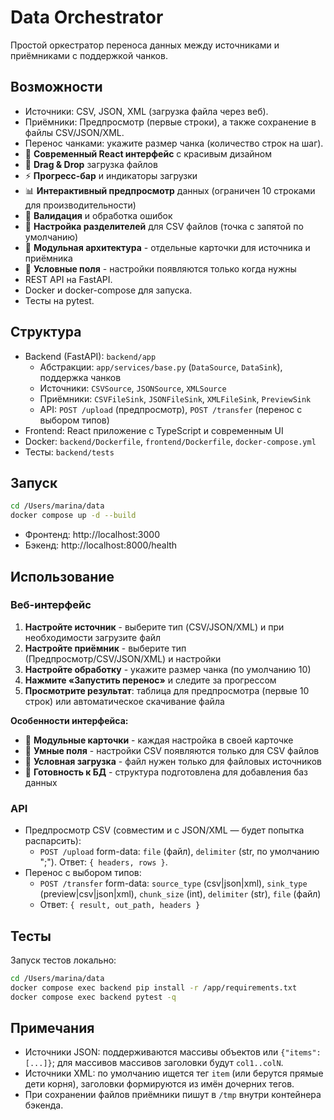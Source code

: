 # Data Orchestrator

Простой оркестратор переноса данных между источниками и приёмниками с поддержкой чанков.

## Возможности
- Источники: CSV, JSON, XML (загрузка файла через веб).
- Приёмники: Предпросмотр (первые строки), а также сохранение в файлы CSV/JSON/XML.
- Перенос чанками: укажите размер чанка (количество строк на шаг).
- 🎨 **Современный React интерфейс** с красивым дизайном
- 📁 **Drag & Drop** загрузка файлов
- ⚡ **Прогресс-бар** и индикаторы загрузки
- 📊 **Интерактивный предпросмотр** данных (ограничен 10 строками для производительности)
- 🔄 **Валидация** и обработка ошибок
- 📝 **Настройка разделителей** для CSV файлов (точка с запятой по умолчанию)
- 🎯 **Модульная архитектура** - отдельные карточки для источника и приёмника
- 🔧 **Условные поля** - настройки появляются только когда нужны
- REST API на FastAPI.
- Docker и docker-compose для запуска.
- Тесты на pytest.

## Структура
- Backend (FastAPI): `backend/app`
  - Абстракции: `app/services/base.py` (`DataSource`, `DataSink`), поддержка чанков
  - Источники: `CSVSource`, `JSONSource`, `XMLSource`
  - Приёмники: `CSVFileSink`, `JSONFileSink`, `XMLFileSink`, `PreviewSink`
  - API: `POST /upload` (предпросмотр), `POST /transfer` (перенос с выбором типов)
- Frontend: React приложение с TypeScript и современным UI
- Docker: `backend/Dockerfile`, `frontend/Dockerfile`, `docker-compose.yml`
- Тесты: `backend/tests`

## Запуск
```bash
cd /Users/marina/data
docker compose up -d --build
```

- Фронтенд: http://localhost:3000
- Бэкенд: http://localhost:8000/health

## Использование
### Веб-интерфейс
1. **Настройте источник** - выберите тип (CSV/JSON/XML) и при необходимости загрузите файл
2. **Настройте приёмник** - выберите тип (Предпросмотр/CSV/JSON/XML) и настройки
3. **Настройте обработку** - укажите размер чанка (по умолчанию 10)
4. **Нажмите «Запустить перенос»** и следите за прогрессом
5. **Просмотрите результат**: таблица для предпросмотра (первые 10 строк) или автоматическое скачивание файла

**Особенности интерфейса:**
- 🎯 **Модульные карточки** - каждая настройка в своей карточке
- 🔧 **Умные поля** - настройки CSV появляются только для CSV файлов
- 📁 **Условная загрузка** - файл нужен только для файловых источников
- 🚀 **Готовность к БД** - структура подготовлена для добавления баз данных

### API
- Предпросмотр CSV (совместим и с JSON/XML — будет попытка распарсить):
  - `POST /upload` form-data: `file` (файл), `delimiter` (str, по умолчанию ";"). Ответ: `{ headers, rows }`.
- Перенос с выбором типов:
  - `POST /transfer` form-data: `source_type` (csv|json|xml), `sink_type` (preview|csv|json|xml), `chunk_size` (int), `delimiter` (str), `file` (файл)
  - Ответ: `{ result, out_path, headers }`

## Тесты
Запуск тестов локально:
```bash
cd /Users/marina/data
docker compose exec backend pip install -r /app/requirements.txt
docker compose exec backend pytest -q
```

## Примечания
- Источники JSON: поддерживаются массивы объектов или `{"items": [...]}`; для массивов массивов заголовки будут `col1..colN`.
- Источники XML: по умолчанию ищется тег `item` (или берутся прямые дети корня), заголовки формируются из имён дочерних тегов.
- При сохранении файлов приёмники пишут в `/tmp` внутри контейнера бэкенда.


